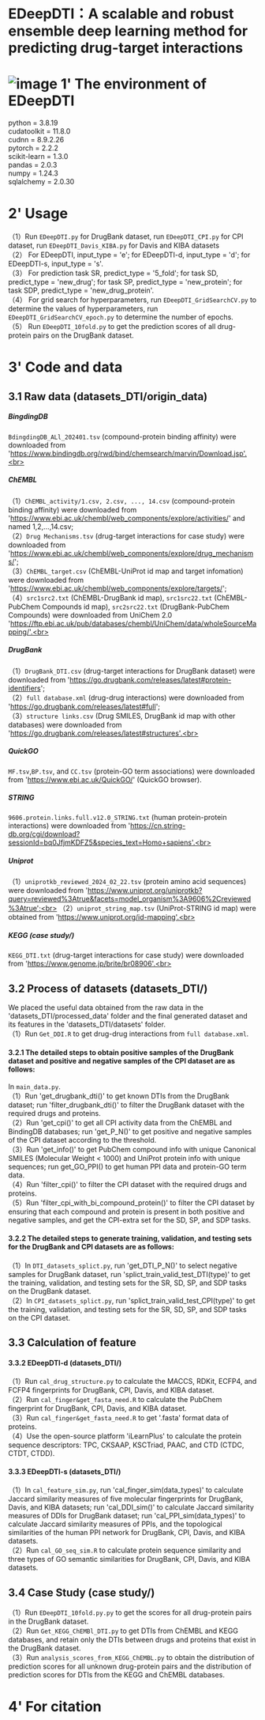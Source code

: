 EDeepDTI：A scalable and robust ensemble deep learning method for predicting drug-target interactions
====
![image](model.jpg)
1' The environment of EDeepDTI
===
 python = 3.8.19<br>
 cudatoolkit = 11.8.0<br>
 cudnn = 8.9.2.26<br>
 pytorch = 2.2.2<br>
 scikit-learn = 1.3.0<br>
 pandas = 2.0.3<br>
 numpy = 1.24.3<br>
 sqlalchemy = 2.0.30<br>

2' Usage
===
（1）Run `EDeepDTI.py` for DrugBank dataset, run `EDeepDTI_CPI.py` for CPI dataset, run `EDeepDTI_Davis_KIBA.py` for Davis and KIBA datasets <br>
（2） For EDeepDTI, input_type = 'e'; for EDeepDTI-d, input_type = 'd'; for EDeepDTI-s, input_type = 's'.<br>
（3） For prediction task SR, predict_type = '5_fold'; for task SD, predict_type = 'new_drug'; for task SP, predict_type = 'new_protein'; for task SDP, predict_type = 'new_drug_protein'.<br>
（4） For grid search for hyperparameters, run `EDeepDTI_GridSearchCV.py` to determine the values of hyperparameters, run `EDeepDTI_GridSearchCV_epoch.py` to determine the number of epochs.<br>
（5） Run `EDeepDTI_10fold.py` to get the prediction scores of all drug-protein pairs on the DrugBank dataset.

3' Code and data
===
3.1  Raw data (datasets_DTI/origin_data)
------
##### BingdingDB
`BdingdingDB_ALl_202401.tsv` (compound-protein binding affinity) were downloaded from 'https://www.bindingdb.org/rwd/bind/chemsearch/marvin/Download.jsp'.<br>
##### ChEMBL
（1）`ChEMBL_activity/1.csv, 2.csv, ..., 14.csv` (compound-protein binding affinity) were downloaded from 'https://www.ebi.ac.uk/chembl/web_components/explore/activities/' and named 1,2,...,14.csv; <br>
（2）`Drug Mechanisms.tsv` (drug-target interactions for case study) were downloaded from 'https://www.ebi.ac.uk/chembl/web_components/explore/drug_mechanisms/'; <br>
（3）`ChEMBL_target.csv` (ChEMBL-UniProt id map and target infomation) were downloaded from 'https://www.ebi.ac.uk/chembl/web_components/explore/targets/'; <br>
（4）`src1src2.txt` (ChEMBL-DrugBank id map), `src1src22.txt` (ChEMBL-PubChem Compounds id map), `src2src22.txt` (DrugBank-PubChem Compounds) were downloaded from UniChem 2.0 'https://ftp.ebi.ac.uk/pub/databases/chembl/UniChem/data/wholeSourceMapping/'.<br>
##### DrugBank
（1）`DrugBank_DTI.csv` (drug-target interactions for DrugBank dataset) were downloaded from 'https://go.drugbank.com/releases/latest#protein-identifiers'; <br>
（2）`full database.xml` (drug-drug interactions) were downloaded from 'https://go.drugbank.com/releases/latest#full'; <br>
（3）`structure links.csv` (Drug SMILES, DrugBank id map with other databases) were downloaded from 'https://go.drugbank.com/releases/latest#structures'.<br>
##### QuickGO
`MF.tsv`,`BP.tsv`, and `CC.tsv` (protein-GO term associations) were downloaded from 'https://www.ebi.ac.uk/QuickGO/' (QuickGO browser).<br>
##### STRING
`9606.protein.links.full.v12.0_STRING.txt` (human protein-protein interactions) were downloaded from 'https://cn.string-db.org/cgi/download?sessionId=bq0JfjmKDFZ5&species_text=Homo+sapiens'.<br>
##### Uniprot
（1）`uniprotkb_reviewed_2024_02_22.tsv` (protein amino acid sequences) were downloaded from 'https://www.uniprot.org/uniprotkb?query=reviewed%3Atrue&facets=model_organism%3A9606%2Creviewed%3Atrue';<br>
（2）`uniprot_string_map.tsv` (UniProt-STRING id map) were obtained from 'https://www.uniprot.org/id-mapping'.<br>
##### KEGG (case study/)
`KEGG_DTI.txt` (drug-target interactions for case study) were downloaded from 'https://www.genome.jp/brite/br08906'.<br>

3.2  Process of datasets (datasets_DTI/)
------
 We placed the useful data obtained from the raw data in the 'datasets_DTI/processed_data' folder and the final generated dataset and its features in the 'datasets_DTI/datasets' folder.<br>
 （1）Run `Get_DDI.R` to get drug-drug interactions from `full database.xml`.

#### 3.2.1 The detailed steps to obtain positive samples of the DrugBank dataset and positive and negative samples of the CPI dataset are as follows:
In `main_data.py`.<br>
（1）Run 'get_drugbank_dti()' to get known DTIs from the DrugBank dataset; run 'filter_drugbank_dti()' to filter the DrugBank dataset with the required drugs and proteins.<br>
（2）Run 'get_cpi()' to get all CPI activity data from the ChEMBL and BindingDB databases; run 'get_P_N()' to get positive and negative samples of the CPI dataset according to the threshold.<br>
（3）Run 'get_info()' to get PubChem compound info with unique Canonical SMILES (Molecular Weight < 1000) and UniProt protein info with unique sequences; run get_GO_PPI() to get human PPI data and protein-GO term data.<br>
（4）Run 'filter_cpi()' to filter the CPI dataset with the required drugs and proteins.<br>
（5）Run 'filter_cpi_with_bi_compound_protein()' to filter the CPI dataset by ensuring that each compound and protein is present in both positive and negative samples, and get the CPI-extra set for the SD, SP, and SDP tasks.<br>

#### 3.2.2 The detailed steps to generate training, validation, and testing sets for the DrugBank and CPI datasets are as follows:
（1）In `DTI_datasets_splict.py`, run 'get_DTI_P_N()' to select negative samples for DrugBank dataset, run 'splict_train_valid_test_DTI(type)' to get the training, validation, and testing sets for the SR, SD, SP, and SDP tasks on the DrugBank dataset.<br>
（2）In `CPI_datasets_splict.py`, run 'splict_train_valid_test_CPI(type)' to get the training, validation, and testing sets for the SR, SD, SP, and SDP tasks on the CPI dataset.<br>

3.3 Calculation of feature
------
#### 3.3.2 EDeepDTI-d (datasets_DTI/)
（1）Run `cal_drug_structure.py` to calculate the MACCS, RDKit, ECFP4, and FCFP4 fingerprints for DrugBank, CPI, Davis, and KIBA dataset.<br>
（2）Run `cal_finger&get_fasta_need.R` to calculate the PubChem fingerprint for DrugBank, CPI, Davis, and KIBA dataset.<br>
（3）Run `cal_finger&get_fasta_need.R` to get '.fasta' format data of proteins.<br>
（4）Use the open-source platform 'iLearnPlus' to calculate the protein sequence descriptors: TPC, CKSAAP, KSCTriad, PAAC, and CTD (CTDC, CTDT, CTDD).<br>

#### 3.3.3 EDeepDTI-s (datasets_DTI/)
（1）In `cal_feature_sim.py`, run 'cal_finger_sim(data_types)' to calculate Jaccard similarity measures of five molecular fingerprints for DrugBank, Davis, and KIBA datasets; run 'cal_DDI_sim()' to calculate Jaccard similarity measures of DDIs for DrugBank dataset; run 'cal_PPI_sim(data_types)' to calculate Jaccard similarity measures of PPIs, and the topological similarities of the human PPI network for DrugBank, CPI, Davis, and KIBA datasets.<br>
（2）Run `cal_GO_seq_sim.R` to calculate protein sequence similarity and three types of GO semantic similarities for DrugBank, CPI, Davis, and KIBA datasets.<br>

3.4 Case Study (case study/)
------
（1）Run `EDeepDTI_10fold.py.py` to get the scores for all drug-protein pairs in the DrugBank dataset.<br>
（2）Run `Get_KEGG_ChEMBl_DTI.py` to get DTIs from ChEMBL and KEGG databases, and retain only the DTIs between drugs and proteins that exist in the DrugBank dataset.<br>
（3）Run `analysis_scores_from_KEGG_ChEMBL.py` to obtain the distribution of prediction scores for all unknown drug-protein pairs and the distribution of prediction scores for DTIs from the KEGG and ChEMBL databases.

4' For citation
===
